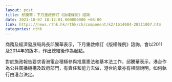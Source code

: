 ```yaml
---
layout: post
title: 邱騰華：下月重啟修訂《版權條例》諮詢
date: 2021-10-07 18:12:01.000000000 +08:00
link: https://news.rthk.hk/rthk/ch/component/k2/1614004-20211007.htm
categories: rthk
---
```


商務及經濟發展局局長邱騰華表示，下月重啟修訂《版權條例》諮詢，會以2011及2014年的版本，作出總結後作為起點。

對於施政報告要求香港電台積極參與推廣憲法和基本法工作，邱騰華表示，港台作為公共廣播機構及政府部門，有責任和能力去做，港台約章亦有相關說明，如何執行由港台決定。
